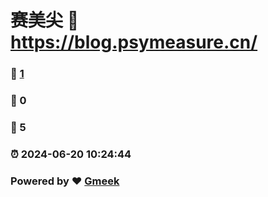 # 赛美尖 :link: https://blog.psymeasure.cn/
### :page_facing_up: [1](https://blog.psymeasure.cn/tag.html) 
### :speech_balloon: 0 
### :hibiscus: 5 
### :alarm_clock: 2024-06-20 10:24:44 
### Powered by :heart: [Gmeek](https://github.com/Meekdai/Gmeek)
